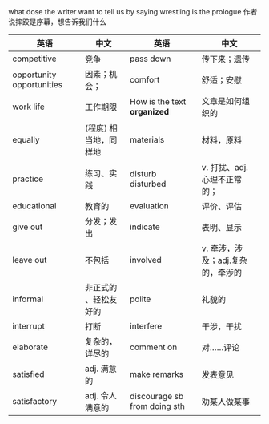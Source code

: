 what dose the writer want to tell us by saying wrestling is the prologue
作者说摔跤是序幕，想告诉我们什么

| 英语                      | 中文                  | 英语                          | 中文                              |
| ------------------------- | --------------------- | ----------------------------- | --------------------------------- |
| competitive               | 竞争                  | pass down                     | 传下来；遗传                      |
| opportunity opportunities | 因素；机会；          | comfort                       | 舒适；安慰                        |
| work life                 | 工作期限              | How is the text **organized** | 文章是如何组织的                  |
| equally                   | (程度) 相当地，同样地 | materials                     | 材料，原料                        |
| practice                  | 练习、实践            | disturb disturbed             | v. 打扰、adj. 心理不正常的；      |
| educational               | 教育的                | evaluation                    | 评价、评估                        |
| give out                  | 分发；发出            | indicate                      | 表明、显示                        |
| leave out                 | 不包括                | involved                      | v. 牵涉，涉及；adj.复杂的，牵涉的 |
| informal                  | 非正式的 、轻松友好的 | polite                        | 礼貌的                            |
| interrupt                 | 打断                  | interfere                     | 干涉，干扰                        |
| elaborate                 | 复杂的，详尽的        | comment on                    | 对……评论                          |
| satisfied                 | adj. 满意的           | make remarks                  | 发表意见                          |
| satisfactory              | adj. 令人满意的       | discourage sb from doing sth  | 劝某人做某事                      |

